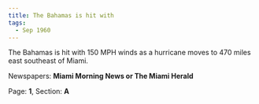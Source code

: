```yaml
---  
title: The Bahamas is hit with  
tags:  
  - Sep 1960  
---  
```

  
The Bahamas is hit with 150 MPH winds as a hurricane moves to 470 miles east southeast of Miami.  
  
Newspapers: **Miami Morning News or The Miami Herald**  
  
Page: **1**, Section: **A** 
